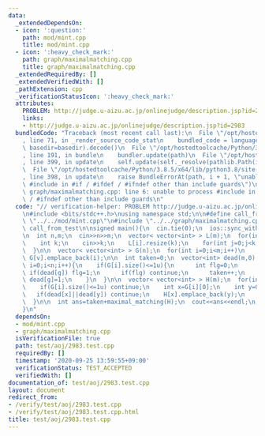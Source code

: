 ```yaml
---
data:
  _extendedDependsOn:
  - icon: ':question:'
    path: mod/mint.cpp
    title: mod/mint.cpp
  - icon: ':heavy_check_mark:'
    path: graph/maximalmatching.cpp
    title: graph/maximalmatching.cpp
  _extendedRequiredBy: []
  _extendedVerifiedWith: []
  _pathExtension: cpp
  _verificationStatusIcon: ':heavy_check_mark:'
  attributes:
    PROBLEM: http://judge.u-aizu.ac.jp/onlinejudge/description.jsp?id=2983
    links:
    - http://judge.u-aizu.ac.jp/onlinejudge/description.jsp?id=2983
  bundledCode: "Traceback (most recent call last):\n  File \"/opt/hostedtoolcache/Python/3.8.5/x64/lib/python3.8/site-packages/onlinejudge_verify/documentation/build.py\"\
    , line 71, in _render_source_code_stat\n    bundled_code = language.bundle(stat.path,\
    \ basedir=basedir).decode()\n  File \"/opt/hostedtoolcache/Python/3.8.5/x64/lib/python3.8/site-packages/onlinejudge_verify/languages/cplusplus.py\"\
    , line 191, in bundle\n    bundler.update(path)\n  File \"/opt/hostedtoolcache/Python/3.8.5/x64/lib/python3.8/site-packages/onlinejudge_verify/languages/cplusplus_bundle.py\"\
    , line 399, in update\n    self.update(self._resolve(pathlib.Path(included), included_from=path))\n\
    \  File \"/opt/hostedtoolcache/Python/3.8.5/x64/lib/python3.8/site-packages/onlinejudge_verify/languages/cplusplus_bundle.py\"\
    , line 398, in update\n    raise BundleErrorAt(path, i + 1, \"unable to process\
    \ #include in #if / #ifdef / #ifndef other than include guards\")\nonlinejudge_verify.languages.cplusplus_bundle.BundleErrorAt:\
    \ graph/maximalmatching.cpp: line 6: unable to process #include in #if / #ifdef\
    \ / #ifndef other than include guards\n"
  code: "// verification-helper: PROBLEM http://judge.u-aizu.ac.jp/onlinejudge/description.jsp?id=2983\n\
    \n#include <bits/stdc++.h>\nusing namespace std;\n\n#define call_from_test\n#include\
    \ \"../../mod/mint.cpp\"\n#include \"../../graph/maximalmatching.cpp\"\n#undef\
    \ call_from_test\n\nsigned main(){\n  cin.tie(0);\n  ios::sync_with_stdio(0);\n\
    \n  int n,m;\n  cin>>n>>m;\n  vector< vector<int> > L(m);\n  for(int i=0;i<m;i++){\n\
    \    int k;\n    cin>>k;\n    L[i].resize(k);\n    for(int j=0;j<k;j++) cin>>L[i][j],L[i][j]--;\n\
    \  }\n\n  vector< vector<int> > G(n);\n  for(int i=0;i<m;i++)\n    for(int v:L[i])\
    \ G[v].emplace_back(i);\n\n  int taken=0;\n  vector<int> dead(m,0);\n  for(int\
    \ i=0;i<n;i++){\n    if(G[i].size()<=1u){\n      int flg=0;\n      for(int g:G[i])\
    \ if(dead[g]) flg=1;\n      if(flg) continue;\n      taken++;\n      for(int g:G[i])\
    \ dead[g]=1;\n    }\n  }\n\n  vector< vector<int> > H(m);\n  for(int i=0;i<n;i++){\n\
    \    if(G[i].size()<=1u) continue;\n    int x=G[i][0];\n    int y=G[i][1];\n \
    \   if(dead[x]||dead[y]) continue;\n    H[x].emplace_back(y);\n    H[y].emplace_back(x);\n\
    \  }\n\n  int ans=taken+maximal_matching(H);\n  cout<<ans<<endl;\n  return 0;\n\
    }\n"
  dependsOn:
  - mod/mint.cpp
  - graph/maximalmatching.cpp
  isVerificationFile: true
  path: test/aoj/2983.test.cpp
  requiredBy: []
  timestamp: '2020-09-25 13:59:55+09:00'
  verificationStatus: TEST_ACCEPTED
  verifiedWith: []
documentation_of: test/aoj/2983.test.cpp
layout: document
redirect_from:
- /verify/test/aoj/2983.test.cpp
- /verify/test/aoj/2983.test.cpp.html
title: test/aoj/2983.test.cpp
---
```

